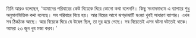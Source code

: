 তিনি আরও বলেছেন, ‘আমাদের পরিবারের কেউ বিয়েকে ঘিরে কোনো কথা বলেননি। কিছু সংবাদমাধ্যম এ ব্যাপারে শুধু অনুমানভিত্তিক কথা বলেছে। সব পরিবারে বিয়ে হয়। আর বিয়ের আগে ঝগড়াঝাটি হওয়া খুবই সাধারণ ব্যাপার। এখন সব ঠিকঠাক আছে। আর বিয়েকে ঘিরে যে উদ্বেগ ছিল, তা দূর হয়ে গেছে। সব বিয়েতেই এসব ঘটনা ঘটতেই থাকে। আমরা ২৩ জুন খুব মজা করব।’
